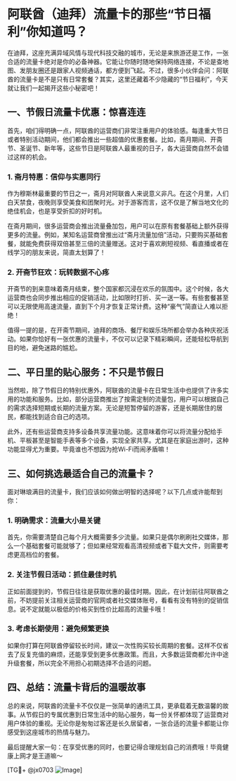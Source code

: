 # 阿联酋（迪拜）流量卡的那些“节日福利”你知道吗？

在迪拜，这座充满异域风情与现代科技交融的城市，无论是来旅游还是工作，一张合适的流量卡绝对是你的必备神器。它能让你随时随地保持网络连接，不论是查地图、发朋友圈还是跟家人视频通话，都方便到飞起。不过，很多小伙伴会问：阿联酋的流量卡是不是只有日常套餐？其实，这里还藏着不少隐藏的“节日福利”，今天就让我们一起揭开这些小秘密吧！

## 一、节假日流量卡优惠：惊喜连连

首先，咱们得明确一点，阿联酋的运营商们非常注重用户的体验感。每逢重大节日或者特别活动期间，他们都会推出一些超值的优惠套餐。比如，斋月期间、开斋节、圣诞节、新年等，这些节日是阿联酋人最重视的日子，各大运营商自然不会错过这样的机会。

### 1. 斋月特惠：信仰与实惠同行

作为穆斯林最重要的节日之一，斋月对阿联酋人来说意义非凡。在这个月里，人们白天禁食，夜晚则享受美食和团聚时光。对于游客而言，这不仅是了解当地文化的绝佳机会，也是享受折扣的好时机。

在斋月期间，很多运营商会推出流量叠加包，用户可以在原有套餐基础上额外获得更多的流量。例如，某知名运营商曾推出过“斋月流量加倍”活动，只要购买基础套餐，就能免费获得双倍甚至三倍的流量赠送。这对于喜欢刷短视频、看直播或者在线学习的朋友来说，简直太划算了！

### 2. 开斋节狂欢：玩转数据不心疼

开斋节的到来意味着斋月结束，整个国家都沉浸在欢乐的氛围中。这个时候，各大运营商也会同步推出相应的促销活动，比如限时打折、买一送一等。有些套餐甚至可以无限使用高速流量，直到下个月才恢复正常计费。这种“豪气”简直让人难以拒绝！

值得一提的是，在开斋节期间，迪拜的商场、餐厅和娱乐场所都会举办各种庆祝活动。如果你恰好有一张优惠的流量卡，不仅可以记录下精彩瞬间，还能轻松导航到目的地，避免迷路的尴尬。

## 二、平日里的贴心服务：不只是节假日

当然啦，除了节假日的特别优惠外，阿联酋的流量卡在日常生活中也提供了许多实用的功能和服务。比如，部分运营商推出了按需定制的流量包，用户可以根据自己的需求选择短期或长期的流量方案。无论是短暂停留的游客，还是长期居住的居民，都能找到适合自己的选项。

此外，还有些运营商支持多设备共享流量功能。这意味着你可以将流量分配给手机、平板甚至是智能手表等多个设备，实现全家共享。尤其是在家庭出游时，这种功能显得尤为重要。毕竟谁也不想因为抢Wi-Fi而闹矛盾嘛！

## 三、如何挑选最适合自己的流量卡？

面对琳琅满目的流量卡，我们应该如何做出明智的选择呢？以下几点或许能帮到你：

### 1. 明确需求：流量大小是关键

首先，你需要清楚自己每个月大概需要多少流量。如果只是偶尔刷刷社交媒体，那么一个基础套餐可能就够了；但如果经常观看高清视频或者下载大文件，则需要考虑更高档位的套餐。

### 2. 关注节假日活动：抓住最佳时机

正如前面提到的，节假日往往是获取优惠的最佳时期。因此，在计划前往阿联酋之前，不妨提前关注相关运营商的官网或者社交媒体账号，看看有没有特别的促销信息。说不定就能以极低的价格买到性价比超高的流量卡哦！

### 3. 考虑长期使用：避免频繁更换

如果你打算在阿联酋停留较长时间，建议一次性购买较长周期的套餐。这样不仅省去了反复充值的麻烦，还能享受到更多优惠政策。而且，大多数运营商都允许中途升级套餐，所以完全不用担心初期选择不合适的问题。

## 四、总结：流量卡背后的温暖故事

总的来说，阿联酋的流量卡不仅仅是一张简单的通讯工具，更承载着无数温馨的故事。从节假日的专属优惠到日常生活中的贴心服务，每一份关怀都体现了运营商对用户体验的重视。无论你是匆匆过客还是长久居留者，一张合适的流量卡都能让你感受到这座城市的热情与魅力。

最后提醒大家一句：在享受优惠的同时，也要记得合理规划自己的消费哦！毕竟健康上网才是王道嘛～

[TG💪+ @jx0703 ![Image](https://github.com/user-attachments/assets/dbca1d08-cadb-493c-b0ec-ad6f7a83f270)]